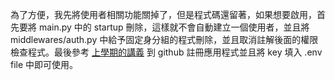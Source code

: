 為了方便，我先將使用者相關功能關掉了，但是程式碼還留著，如果想要啟用，首先要將 main.py 中的 startup 刪除，這樣就不會自動建立一個使用者，並且將 middlewares/auth.py 中給予固定身分組的程式刪除，並且取消註解後面的權限檢查程式。最後參考 [上學期的講義](https://www.notion.so/sdc-nycu/OAuth-2-Testing-1367dadd8040809fa981d2957cd68a83#1367dadd804081a4bb06f1b184fac404) 到 github 註冊應用程式並且將 key 填入 .env file 中即可使用。